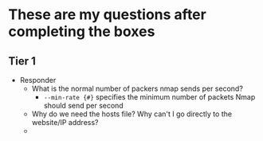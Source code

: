 # These are my questions after completing the boxes

## Tier 1

- Responder
  - What is the normal number of packers nmap sends per second?
    - ```--min-rate {#}``` specifies the minimum number of packets Nmap should send per second
  - Why do we need the hosts file? Why can't I go directly to the website/IP address?
  - 
